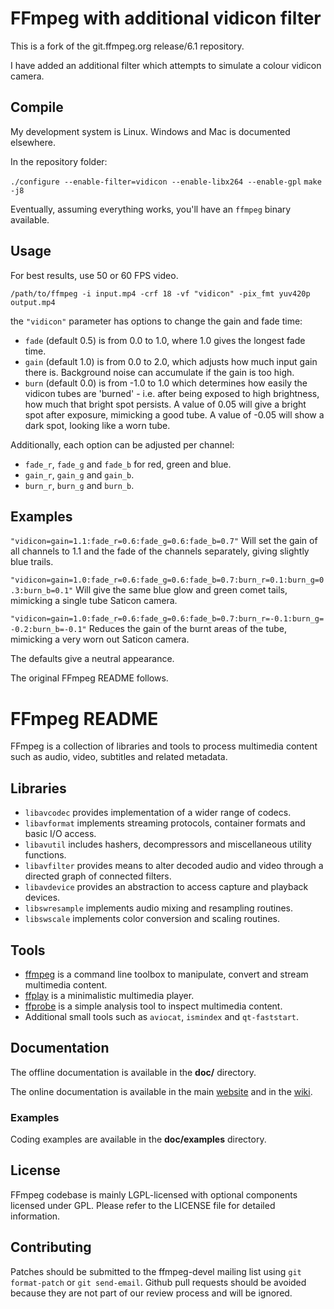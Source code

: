 FFmpeg with additional vidicon filter
=====================================

This is a fork of the git.ffmpeg.org release/6.1 repository.

I have added an additional filter which attempts to simulate a colour vidicon camera.

## Compile

My development system is Linux. Windows and Mac is documented elsewhere.

In the repository folder:

`./configure --enable-filter=vidicon --enable-libx264 --enable-gpl`
`make -j8`

Eventually, assuming everything works, you'll have an `ffmpeg` binary available.

## Usage

For best results, use 50 or 60 FPS video.

`/path/to/ffmpeg -i input.mp4 -crf 18 -vf "vidicon" -pix_fmt yuv420p output.mp4`

the `"vidicon"` parameter has options to change the gain and fade time:

* `fade` (default 0.5) is from 0.0 to 1.0, where 1.0 gives the longest fade time.
* `gain` (default 1.0) is from 0.0 to 2.0, which adjusts how much input gain there is. Background noise can accumulate if the gain is too high.
* `burn` (default 0.0) is from -1.0 to 1.0 which determines how easily the vidicon tubes are 'burned' - i.e. after being exposed to high brightness, how much that bright spot persists. A value of 0.05 will give a bright spot after exposure, mimicking a good tube. A value of -0.05 will show a dark spot, looking like a worn tube.

Additionally, each option can be adjusted per channel:

* `fade_r`, `fade_g` and `fade_b` for red, green and blue.
* `gain_r`, `gain_g` and `gain_b`.
* `burn_r`, `burn_g` and `burn_b`.

## Examples

`"vidicon=gain=1.1:fade_r=0.6:fade_g=0.6:fade_b=0.7"`
Will set the gain of all channels to 1.1 and the fade of the channels separately, giving slightly blue trails.

`"vidicon=gain=1.0:fade_r=0.6:fade_g=0.6:fade_b=0.7:burn_r=0.1:burn_g=0.3:burn_b=0.1"`
Will give the same blue glow and green comet tails, mimicking a single tube Saticon camera.

`"vidicon=gain=1.0:fade_r=0.6:fade_g=0.6:fade_b=0.7:burn_r=-0.1:burn_g=-0.2:burn_b=-0.1"`
Reduces the gain of the burnt areas of the tube, mimicking a very worn out Saticon camera.

The defaults give a neutral appearance.

The original FFmpeg README follows.

FFmpeg README
=============

FFmpeg is a collection of libraries and tools to process multimedia content
such as audio, video, subtitles and related metadata.

## Libraries

* `libavcodec` provides implementation of a wider range of codecs.
* `libavformat` implements streaming protocols, container formats and basic I/O access.
* `libavutil` includes hashers, decompressors and miscellaneous utility functions.
* `libavfilter` provides means to alter decoded audio and video through a directed graph of connected filters.
* `libavdevice` provides an abstraction to access capture and playback devices.
* `libswresample` implements audio mixing and resampling routines.
* `libswscale` implements color conversion and scaling routines.

## Tools

* [ffmpeg](https://ffmpeg.org/ffmpeg.html) is a command line toolbox to
  manipulate, convert and stream multimedia content.
* [ffplay](https://ffmpeg.org/ffplay.html) is a minimalistic multimedia player.
* [ffprobe](https://ffmpeg.org/ffprobe.html) is a simple analysis tool to inspect
  multimedia content.
* Additional small tools such as `aviocat`, `ismindex` and `qt-faststart`.

## Documentation

The offline documentation is available in the **doc/** directory.

The online documentation is available in the main [website](https://ffmpeg.org)
and in the [wiki](https://trac.ffmpeg.org).

### Examples

Coding examples are available in the **doc/examples** directory.

## License

FFmpeg codebase is mainly LGPL-licensed with optional components licensed under
GPL. Please refer to the LICENSE file for detailed information.

## Contributing

Patches should be submitted to the ffmpeg-devel mailing list using
`git format-patch` or `git send-email`. Github pull requests should be
avoided because they are not part of our review process and will be ignored.
